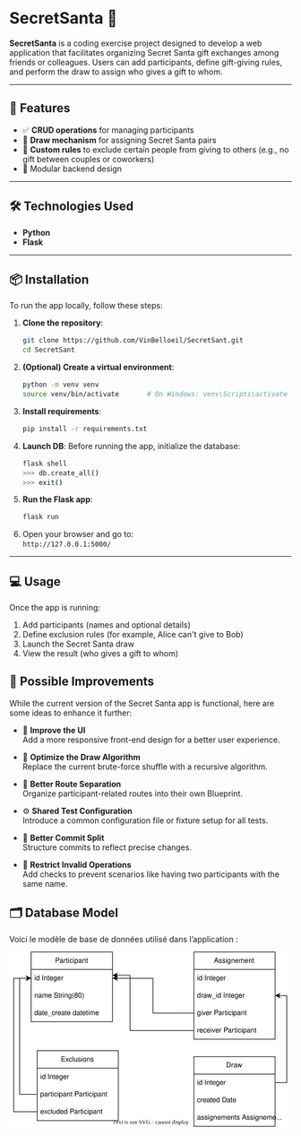 # SecretSanta 🎁

**SecretSanta** is a coding exercise project designed to develop a web application that facilitates organizing Secret Santa 
gift exchanges among friends or colleagues. Users can add participants, define gift-giving rules, 
and perform the draw to assign who gives a gift to whom.

---

## 🚀 Features

- ✅ **CRUD operations** for managing participants
- 🎯 **Draw mechanism** for assigning Secret Santa pairs
- 🚫 **Custom rules** to exclude certain people from giving to others (e.g., no gift between couples or coworkers)
- 🧩 Modular backend design

---

## 🛠️ Technologies Used

- **Python**
- **Flask**

---

## 📦 Installation

To run the app locally, follow these steps:

1. **Clone the repository**:
   ```bash
   git clone https://github.com/VinBelloeil/SecretSant.git
   cd SecretSant
   ```

2. **(Optional) Create a virtual environment**:
   ```bash
   python -m venv venv
   source venv/bin/activate       # On Windows: venv\Scripts\activate
   ```

3. **Install requirements**:
   ```bash
   pip install -r requirements.txt
   ```

3. **Launch DB**:
   Before running the app, initialize the database:

    ```bash
    flask shell
    >>> db.create_all()
    >>> exit()
    ```

4. **Run the Flask app**:
   ```bash
   flask run
   ```

5. Open your browser and go to:  
   `http://127.0.0.1:5000/`

---

## 💻 Usage

Once the app is running:

1. Add participants (names and optional details)
2. Define exclusion rules (for example, Alice can't give to Bob)
3. Launch the Secret Santa draw
4. View the result (who gives a gift to whom)

## 🔧 Possible Improvements

While the current version of the Secret Santa app is functional, here are some ideas to enhance it further:

- 🎨 **Improve the UI**  
  Add a more responsive front-end design for a better user experience.

- 🧠 **Optimize the Draw Algorithm**  
  Replace the current brute-force shuffle with a recursive algorithm.

- 🔀 **Better Route Separation**  
  Organize participant-related routes into their own Blueprint.

- ⚙️ **Shared Test Configuration**  
  Introduce a common configuration file or fixture setup for all tests.

- 📄 **Better Commit Split**  
  Structure commits to reflect precise changes.

- 🚫 **Restrict Invalid Operations**  
  Add checks to prevent scenarios like having two participants with the same name.

## 🗂️ Database Model

Voici le modèle de base de données utilisé dans l’application :

![Database Model](docs/DbModel.svg)
